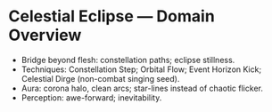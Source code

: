 # Celestial Eclipse — Domain Overview
- Bridge beyond flesh: constellation paths; eclipse stillness.
- Techniques: Constellation Step; Orbital Flow; Event Horizon Kick; Celestial Dirge (non-combat singing seed).
- Aura: corona halo, clean arcs; star-lines instead of chaotic flicker.
- Perception: awe-forward; inevitability.
